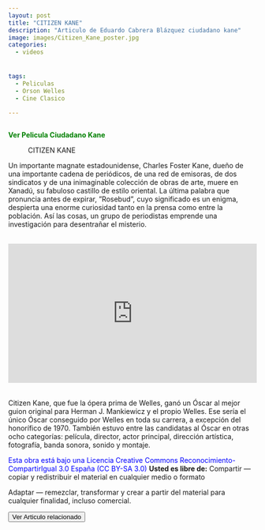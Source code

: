 ```yaml
---
layout: post
title: "CITIZEN KANE"
description: "Articulo de Eduardo Cabrera Blázquez ciudadano kane"
image: images/Citizen_Kane_poster.jpg
categories:
  - videos
  

tags:
  - Peliculas
  - Orson Welles
  - Cine Clasico
  
---
```

<a name="inicio-articulo">
<figure style="width: 70%" class="align-center">
  <img src="https://eduardo-cabrera.github.io/images/separador.png" alt="">
  </figure> 


<span style="color:green"> **Ver Pelicula Ciudadano Kane** </span>
<style>
div {
  text-align: justify;
  text-justify: inter-word;
  LINE-HEIGHT:1.6; 
}
</style>

<figure style="width: 30%" class="align-right">
 <img src="https://eduardo-cabrera.github.io/images/Citizen_Kane_poster.jpg" alt="">
  <figcaption>CITIZEN KANE</figcaption>
</figure> 

Un importante magnate estadounidense, Charles Foster Kane, dueño de una importante cadena de periódicos, de una red de emisoras, de dos sindicatos y de una inimaginable colección de obras de arte, muere en Xanadú, su fabuloso castillo de estilo oriental. La última palabra que pronuncia antes de expirar, ”Rosebud”, cuyo significado es un enigma, despierta una enorme curiosidad tanto en la prensa como entre la población. Así las cosas, un grupo de periodistas emprende una investigación para desentrañar el misterio.

<br/>

<div style="left: 0; width: 100%; height: 0; position: relative; padding-bottom: 56.0067%;"><iframe src="https://ok.ru/videoembed/1159917931103" style="border: 0; top: 0; left: 0; width: 100%; height: 100%; position: absolute;" allowfullscreen allow="autoplay; encrypted-media"></iframe></div>

<br/>

Citizen Kane, que fue la ópera prima de Welles, ganó un Óscar al mejor guion original para Herman J. Mankiewicz y el propio Welles. Ese sería el único Óscar conseguido por Welles en toda su carrera, a excepción del honorífico de 1970. También estuvo entre las candidatas al Óscar en otras ocho categorías: película, director, actor principal, dirección artística, fotografía, banda sonora, sonido y montaje. 

<span style="color:blue">Esta obra está bajo una Licencia Creative Commons Reconocimiento-CompartirIgual 3.0 España (CC BY-SA 3.0)
 </span>
**Usted es libre de:**
Compartir — copiar y redistribuir el material en cualquier medio o formato

Adaptar — remezclar, transformar y crear a partir del material
para cualquier finalidad, incluso comercial. 


<input type="button" onclick="location.href='http://eduardo-cabrera.github.io/Video-youtube-orson-wells';" value="Ver Articulo relacionado">



<div>
 
</div>